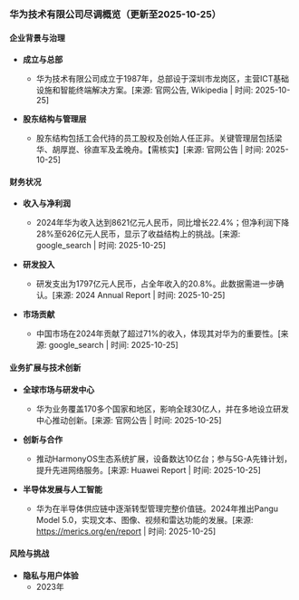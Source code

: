 ### 华为技术有限公司尽调概览（更新至2025-10-25）

#### 企业背景与治理

- **成立与总部**
  - 华为技术有限公司成立于1987年，总部设于深圳市龙岗区，主营ICT基础设施和智能终端解决方案。[来源: 官网公告, Wikipedia | 时间: 2025-10-25]

- **股东结构与管理层**
  - 股东结构包括工会代持的员工股权及创始人任正非。关键管理层包括梁华、胡厚崑、徐直军及孟晚舟。【需核实】[来源: 官网公告 | 时间: 2025-10-25]

#### 财务状况

- **收入与净利润**
  - 2024年华为收入达到8621亿元人民币，同比增长22.4%；但净利润下降28%至626亿元人民币，显示了收益结构上的挑战。[来源: google_search | 时间: 2025-10-25]

- **研发投入**
  - 研发支出为1797亿元人民币，占全年收入的20.8%。此数据需进一步确认。[来源: 2024 Annual Report | 时间: 2025-10-25]

- **市场贡献**
  - 中国市场在2024年贡献了超过71%的收入，体现其对华为的重要性。[来源: google_search | 时间: 2025-10-25]

#### 业务扩展与技术创新

- **全球市场与研发中心**
  - 华为业务覆盖170多个国家和地区，影响全球30亿人，并在多地设立研发中心推动创新。[来源: 官网公告 | 时间: 2025-10-25]

- **创新与合作**
  - 推动HarmonyOS生态系统扩展，设备数达10亿台；参与5G-A先锋计划，提升先进网络服务。[来源: Huawei Report | 时间: 2025-10-25]

- **半导体发展与人工智能**
  - 华为在半导体供应链中逐渐转型管理完整价值链。2024年推出Pangu Model 5.0，实现文本、图像、视频和雷达功能的发展。[来源: https://merics.org/en/report | 时间: 2025-10-25]

#### 风险与挑战

- **隐私与用户体验**
  - 2023年